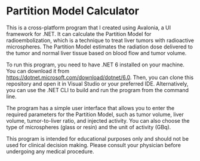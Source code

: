 # Partition Model Calculator

This is a cross-platform program that I created using Avalonia, a UI framework for .NET. It can calculate the Partition Model for radioembolization, which is a technique to treat liver tumors with radioactive microspheres. The Partition Model estimates the radiation dose delivered to the tumor and normal liver tissue based on blood flow and tumor volume.

To run this program, you need to have .NET 6 installed on your machine. You can download it from https://dotnet.microsoft.com/download/dotnet/6.0. Then, you can clone this repository and open it in Visual Studio or your preferred IDE. Alternatively, you can use the .NET CLI to build and run the program from the command line.

The program has a simple user interface that allows you to enter the required parameters for the Partition Model, such as tumor volume, liver volume, tumor-to-liver ratio, and injected activity. You can also choose the type of microspheres (glass or resin) and the unit of activity (GBq).

This program is intended for educational purposes only and should not be used for clinical decision making. Please consult your physician before undergoing any medical procedure.
